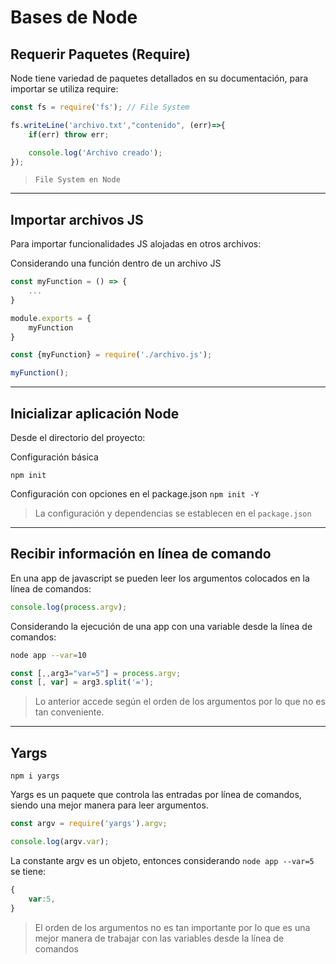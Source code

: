 # Bases de Node

## Requerir Paquetes (Require)

Node tiene variedad de paquetes detallados en su documentación, para importar se utiliza require:

```js
const fs = require('fs'); // File System

fs.writeLine('archivo.txt',"contenido", (err)=>{
    if(err) throw err;

    console.log('Archivo creado');
});
```

> `File System en Node`

---

## Importar archivos JS

Para importar funcionalidades JS alojadas en otros archivos:

Considerando una función dentro de un archivo JS

```js title="Archivo Secundario JS"
const myFunction = () => {
    ...
} 

module.exports = {
    myFunction
}
```

```js title="Archivo principal JS"
const {myFunction} = require('./archivo.js');

myFunction();
```

---

## Inicializar aplicación Node

Desde el directorio del proyecto:

Configuración básica

```npm init```

Configuración con opciones en el package.json
```npm init -Y```

> La configuración y dependencias se establecen en el `package.json`

---

## Recibir información en línea de comando

En una app de javascript se pueden leer los argumentos colocados en la línea de comandos:

```js
console.log(process.argv);
```

Considerando la ejecución de una app con una variable desde la línea de comandos:

```bash
node app --var=10
```
```js
const [,,arg3="var=5"] = process.argv;
const [, var] = arg3.split('=');
```

> Lo anterior accede según el orden de los argumentos por lo que no es tan conveniente.


---

## Yargs

```npm i yargs```

Yargs es un paquete que controla las entradas por línea de comandos, siendo una mejor manera para leer argumentos.

```js title="Utilizando Yargs"
const argv = require('yargs').argv;

console.log(argv.var);
```

La constante argv es un objeto, entonces considerando ```node app --var=5``` se tiene:

```js
{
    var:5,
}
```

> El orden de los argumentos no es tan importante por lo que es una mejor manera de trabajar con las variables desde la línea de comandos